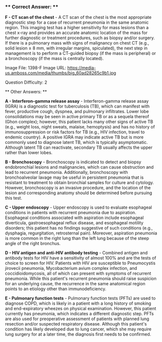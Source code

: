 ### ** Correct Answer: **

**F - CT scan of the chest** - A CT scan of the chest is the most appropriate diagnostic step for a case of recurrent pneumonia in the same anatomic region. This imaging test has a higher sensitivity for mass lesions than a chest x-ray and provides an accurate anatomic location of the mass for further diagnostic or treatment procedures, such as biopsy and/or surgery. If there is a pulmonary mass with signs of malignancy on chest CT (e.g., solid lesion ≥ 8 mm, with irregular margins, spiculated), the next step in management is to perform a CT-guided biopsy (if the mass is peripheral) or a bronchoscopy (if the mass is centrally located).

Image File: 1398-F
Image URL: https://media-us.amboss.com/media/thumbs/big_60ad28265c9b1.jpg

Question Difficulty: 2

** Other Answers: **

**A - Interferon-gamma release assay** - Interferon-gamma release assay (IGRA) is a diagnostic test for tuberculosis (TB), which can manifest with fever, productive cough, dyspnea, and pulmonary infiltrates. Lower lobe consolidations may be seen in active primary TB or as a sequela thereof (Ghon complex); however, this patient lacks many other signs of active TB (e.g., weight loss, night sweats, malaise, hemoptysis) and has no history of immunosuppression or risk factors for TB (e.g., HIV infection, travel to endemic country). A positive IGRA may indicate active TB but is more commonly used to diagnose latent TB, which is typically asymptomatic. Although latent TB can reactivate, secondary TB usually affects the upper rather than lower lobes.

**B - Bronchoscopy** - Bronchoscopy is indicated to detect and biopsy endobronchial lesions and malignancies, which can cause obstruction and lead to recurrent pneumonia. Additionally, bronchoscopy with bronchoalveolar lavage may be useful in persistent pneumonia that is resistant to treatment to obtain bronchial samples for culture and cytology. However, bronchoscopy is an invasive procedure, and the location of the lesion and corresponding anatomy should be determined before pursuing this test.

**C - Upper endoscopy** - Upper endoscopy is used to evaluate esophageal conditions in patients with recurrent pneumonia due to aspiration. Esophageal conditions associated with aspiration include esophageal diverticula, gastroesophageal reflux disease, and esophageal motility disorders; this patient has no findings suggestive of such conditions (e.g., dysphagia, regurgitation, retrosternal pain). Moreover, aspiration pneumonia is more common in the right lung than the left lung because of the steep angle of the right bronchus.

**D - HIV antigen and anti-HIV antibody testing** - Combined antigen and antibody tests for HIV have a sensitivity of almost 100% and are the tests of choice to screen for HIV. Patients with HIV are susceptible to Pneumocystis jirovecii pneumonia, Mycobacterium avium complex infection, and coccidioidomycosis, all of which can present with symptoms of recurrent pneumonia. While this patient's recurrent pneumonia should raise suspicion for an underlying cause, the recurrence in the same anatomical region points to an etiology other than immunodeficiency.

**E - Pulmonary function tests** - Pulmonary function tests (PFTs) are used to diagnose COPD, which is likely in a patient with a long history of smoking and end-expiratory wheezes on physical examination. However, this patient currently has pneumonia, which indicates a different diagnostic step. PFTs are also used for preoperative assessment of patients with planned lung resection and/or suspected respiratory disease. Although this patient's condition has likely developed due to lung cancer, which she may require lung surgery for at a later time, the diagnosis first needs to be confirmed.

